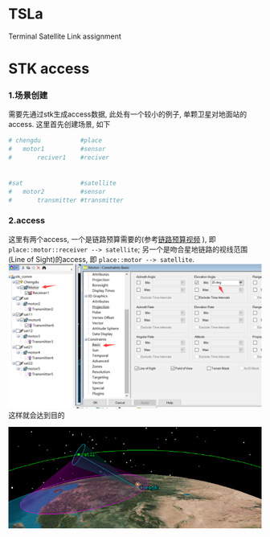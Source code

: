 # TSLa
Terminal Satellite Link assignment


# STK access

### 1.场景创建
需要先通过stk生成access数据, 此处有一个较小的例子, 单颗卫星对地面站的access. 这里首先创建场景, 如下



``` python
# chengdu 		 	#place
# 	motor1		 	#sensor
#		reciver1 	#reciver


#sat				#satellite
#	motor2		 	#sensor
#		transmitter	#transmitter

```


### 2.access

这里有两个access, 一个是链路预算需要的(参考[链路预算视频](https://www.bilibili.com/video/BV1Ru41127zM/)
), 即`place::motor::receiver --> satellite`;
另一个是吻合星地链路的视线范围(Line of Sight)的access, 即 `place::motor --> satellite`.
![motor_prop.png](./fig/motor_prop.png)
这样就会达到目的

![](./fig/angle.png)


